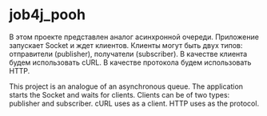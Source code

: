# job4j_pooh

В этом проекте представлен аналог асинхронной очереди.
Приложение запускает Socket и ждет клиентов.
Клиенты могут быть двух типов: отправители (publisher), получатели (subscriber).
В качестве клиента будем использовать cURL.
В качестве протокола будем использовать HTTP. 


This project is an analogue of an asynchronous queue.
The application starts the Socket and waits for clients.
Clients can be of two types: publisher and subscriber.
cURL uses as a client.
HTTP uses as the protocol.